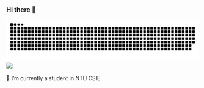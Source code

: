 ### Hi there 👋

<!--
**Alx-Lai/Alx-Lai** is a ✨ _special_ ✨ repository because its `README.md` (this file) appears on your GitHub profile.

Here are some ideas to get you started:

- 🔭 I’m currently working on ...
- 🌱 I’m currently learning ...
- 👯 I’m looking to collaborate on ...
- 🤔 I’m looking for help with ...
- 💬 Ask me about ...
- 📫 How to reach me: ...
- 😄 Pronouns: ...
- ⚡ Fun fact: ...
-->
<picture>
  <source 
    media="(prefers-color-scheme: dark)"
    srcset="https://github.com/Alx-Lai/Alx-Lai/raw/output/github-snake-dark.svg"
  />
  <source 
    media="(prefers-color-scheme: light)"
    srcset="https://github.com/Alx-Lai/Alx-Lai/raw/output/github-snake.svg"
  />
  <img alt="github-snake" src="https://github.com/Alx-Lai/Alx-Lai/raw/output/github-snake-dark.svg" />
</picture>

<picture>
<source 
  srcset="https://github-readme-stats-sigma-five.vercel.app/api?username=alx-lai&show_icons=true&theme=dark"
  media="(prefers-color-scheme: dark)"
/>
<source
  srcset="https://github-readme-stats-sigma-five.vercel.app/api?username=alx-lai&show_icons=true"
  media="(prefers-color-scheme: light), (prefers-color-scheme: no-preference)"
/>
<img src="https://github-readme-stats-sigma-five.vercel.app/api?username=alx-lai&show_icons=true" />
</picture>

🏫 I’m currently a student in NTU CSIE.
